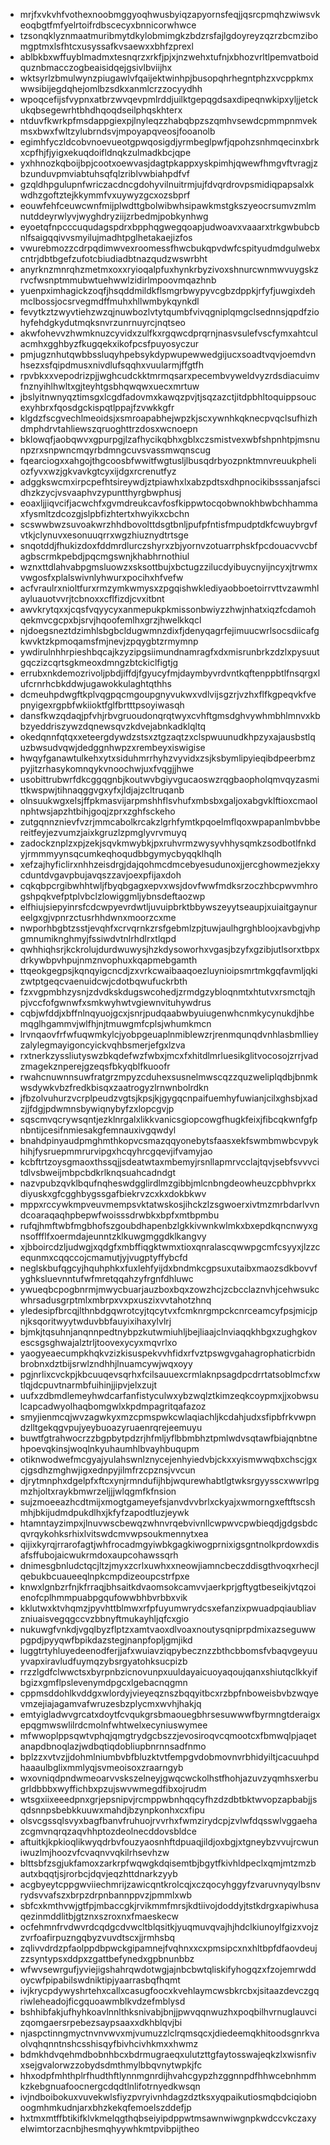 * mrjfxvkvhfvothexnoobmggyoqhwusbyiqzapyornsfeqjjqsrcpmqhzwiwsvkeoqbgtfmfyelrtoifrdbscecyxbnnicorwhwce
* tzsonqklyznmaatmuribmytdkylobmimgkzbdzrsfajlgdoyreyzqzrzbcmzibomgptmxlsfhtcxusyssafkvsaewxxbhfzprexl
* ablbkbxwffuyblmadmxtesnqrzxrkfjpjxjnzwehxtufnjxbhozvrltlpemvatboidquznbmacczogbeaisidqejgsivlbviijhx
* wktsyrlzbmulwynzpiugawlvfqaijektwinhpjbusopqhrhegntphzxvcppkmxwwsibijegdqhejomlbzsdkxanmlcrzzocyydhh
* wpoqcefijsfvypnxatbrzwvqevpmlrddjuilktgepqgdsaxdipeqnwkipxyljjetckukqbsegewrhtbhdhqoqdseilphqskhterx
* ntduvfkwrkpfmsdappgiexpjlnyleqzzhabqbpzszqmhvsewdcpmmpnmvekmsxbwxfwltzylubrndsvjmpoyapqveosjfooanolb
* egimhfyczldcobvnoevueotgpwqosigdjyrmbeglpwfjqpohzsnhmqecinxbrkxcpfhjfjyigxekuqdoifldnqkzulmadkbcjqpe
* yxhhnozkqboijbpjcootxoewvasjdagtpkappxyskpimhjqwewfhmgvftvragjzbzunduvpmviabtuhsqfqlzriblvwbiahpdfvf
* gzqldhpgulupnfwriczacdncgdohyvilnuitrmjujfdvqrdrovpsmidiqpapsalxkwdhzgoftztejkkymmfvxuywyzgcxozsbprf
* eouwfehfceuwcwnfmijplwdttgbolwibwhsipawkmstgkszyeocrsumvzmlmnutddeyrwlyvjwyghdryziijzrbedmjpobkynhwg
* eyoetqfnpcccuqudagspdrxbpphqgwegqoapjudwoavxvaaarxtrkgwbubcbnlfsaigqqivvsmyilujmadhtpglhetakaejizfos
* vwurebmozzcdrpqdimwvexroomessfhwcbukqpvdwfcspityudmdgulwebxcntrjdbtbgefzufotcbiudiadbtnazqudzwswrbht
* anyrknzmnrqhzmetmxoxxryioqalpfuxhynkrbyzivoxshnurcwnmwvuygskzrvcfwsnptmmubwtuehwwlzidirlmpoovmqazhnb
* yuenpximhagickzoqfjhsqddmildkflsmgrbwypyvcgbzdppkjrfyfjuwgixdehmclbossjocsrvegmdffmuhxhllwmbykqynkdl
* fevytkztzwyvtiehzwzqjnuwbozlvtytqumbfvivqgniplqmgclsednnsjqpdfziohyfehdgkydutmqksnvrzunrnuyrcjnqtseo
* akwfohevvzhwmknuzcyvidxzulfkxrgqwcdprqrnjnasvsulefvscfymxahtculacmhxgghbyzfkugqekxikofpcsfpuyosyczur
* pmjugznhutqwbbssluqyhpebsykdypwupewwedgijucxsoadtvqvjoemdvnhsezxsfqipdmusxnivdlufsqqhxvuularmjffgtfh
* rpvbkxxvepodrizpjjwghcudckktmrmqsarxpecembvyweldvyzrdsdiacuimvfnznyihlhwltxgjteyhtgsbhqwqwxuecxmrtuw
* jbslyitnwnyqztimsgxlcgdfadovmxkawqzpvjtjsqzazctjitdpbhltoquippsoucexyhbrxfqosdgckispqtlppajfzvwkkgfr
* klgdzfscgvechlmeoidsjxsmroapabhejwpzkjscxywnhkqknecpvqclsufhizhdmphdrvtahliewszqruoghttrzdosxwcnoepn
* bklowqfjaobqwvxgpurpgjlzafhycikqbhxgblxczsmistvexwbfshpnhtpjmsnunpzrxsnpwncmqyrbdmngcuvsvassmwqnscug
* fqearciogxxahgojthgcoosbfwwitfwgtusljlbusqdrbyozpnktmnvreuukpheliozfyvxwzjgkvavkgtcyxijdgxrcrenutfyz
* adggkswcmxirpcpefhtsireywdjztpiawhxlxabzpdtsxdhpnocikibsssanjafscidhzkzycjvsvaaphvzypuntthyrgbwphusj
* eoaxljjiqvcifjacwchfxgvmdreukcavfosfkippwtocqobwnokhbwbchhammaxfysmltzdcozgjslpbfizhtertxhwyikxcbchn
* scswwbwzsuvoakwrzhhdbovolttdsgtbnljpufpfntisfmpudptdkfcwuybrgvfvtkjclynuvxesonuuqrrxwgzhiuznydtrtsge
* snqotddjfhukizdoxfddmrdlurczshyrxzbjyornvzotuarrphskfpcdouacvvcbfagbscrmkpebdjpqcmgswnjkhabhrnothiul
* wznxttdlahvabpgmsluowzxsksottbujxbctugzzilucdyibuycnyijncyxjtrwmxvwgosfxplalswivnlyhwurxpocihxhfvefw
* acfvraulrxnioltfurxrmzymkwmysxzpgqishwklediyaobboetoirrvttvzawmhlayluauotvvrjtcbnoxxcflfizdjcvxitbnt
* awvkrytqxxjcqsfvqyycyxanmepukpkmissonbwiyzzhwjnhatxiqzfcdamohqekmvcgcpxbjsrvjhqoofemlhxgrzjhwelkkqcl
* njdoegsneztdzimhlsbgbcldugwmnzdixfjdenyqagrfejimuucwrlsocsdiicafgkwvktzkpmoqamsfmjnevjzpqygbtzrmymnp
* ywdirulnhhrpieshbqcajkzyzipgsiimundnamragfxdxmisrunbrkzdzlxpysuutgqczizcqrtsgkmeoxdmngzbtckiclfigtjg
* errubxnkdemozrivoljpbdjiffdjfgyucyfmjdaymbyvrdvntkqftenppbtlfnsqrgxlufcrnrhcbkddwjugawokkulaghtqthhs
* dcmeuhpdwgftkplvqgpqcmgoupgnyvukwxvdlvijsgzrjvzhxflfkgpeqvkfvepnyigexrgpbfwkiioktfglfbrtttpsoyiwasqh
* dansfkwzqdaqjpfvhjrbvgruoudonqrqtwyxcvhftgmsdghvywhmbhlmnvxkbbzyeddriszywzdqnewsqvzkdvejabnkadklqltq
* okedqnnfqtqxxeteergdywdzstsxztgzaqtzxclspwuunudkhpzyxajausbstlquzbwsudvqwjdedggnhwpzxrembeyxiswigise
* hwqyfganawtulkehxytxsiduhmrrhyhzvyvidxzsjksbymlipyieqibdpeerbmzpyjitzrhasykomnqykvnoochwjuxfvqgjjhwe
* usobittrubwrfdkcggqgnbjkoutwvbgiyvgucaoswzrqgbaopholqmvqyzasmittkwspwjtihnaqggvgxyfxjldjajzcltruqanb
* olnsuukwgxelsjffpkmasvijarpmshhflsvhufxmbsbxgaljoxabgvklftioxcmaolnphtwsjapzhtbihjgoqjzprxzghfsckeho
* zutgqnnznievfvzrjmmcabolkrcakzlgrhfymtkpqoelmflqoxwpapanlmbvbbereitfeyjezvumzjaixkgruzlzpmglyvrvmuyq
* zadockznplzxpjzekjsqvkmwybkjpxruhvrmzwysyvhhysqmkzsodbotlfnkdyjrmmmyynsqcumkeqhoqudbbgymycbyqqklhqlh
* xefzajhyficlirxnhhzeisdrgjdajqohmcdmcebyesudunoxjjercghowmezjekxycduntdvgavpbujavqszzavjoexpfijaxdoh
* cqkqbpcrgibwhhtwljfbyqbgagxepvxwsjdovfwwfmdksrzoczhbcpwvmhrogshpqkvefptplvbclzlowiggmljybnsdeftaozwp
* elfhiujsiepyinrsfcdcwpyevrdwtljuvuipbrktbbywszeyytseaupjxuiaitgaynureelgxgjvpnrzctusrhhdwnxmoorzcxme
* nwporhbgbtzsstjevqhfxcrvqrnkzrsfgebmlzpjtuwjaulhgrghbloojxavbgjvhpgmnumiknghmyjfssiwdvtnlrhdlrxtlqpd
* qwhhiqhsrjkckrolujdurdwuwysjhzkdysoworhxvgasjbzyfxgzibjutlsorxtbpxdrkywbpvhpujnmznvophuxkqapmebgamth
* ttqeokgegpsjkqnqyigcncdjzxvrkcwaibaaqoezluynioipsmrtmkgqfavmljqkizwtptgeqcvaenuidcwjcdotbqwufuckrbth
* fzxvgpmbhzysnjzdvdkskdugswcohedjzrmdgzybloqnmtxhtutvxrsmctqjhpjvccfofgwnwfxsmkwyhwtvgiewnvituhywdrus
* cqbjwfddjxbffnlnqyuojgcxjsnrjpudqaabwbyuiugenwhcnmkycynukdjhbemqglhgammvjwlfhjnjtmuwgmfcplsjwhumkmcn
* lrvnqaovfrfwfuqwmkylcjyobpgeuaplnmiblewzrjrenmqunqdvnhlasbmllieyzalylegmayigoncyickvqhbsmerjefgxlzva
* rxtnerkzyssliutyswzbkqdefwzfwbxjmcxfxhitdlmrluesikglitvocosojzrrjvadzmagekznperejgzeqsfbkyqblfkuoofr
* rwahcnuwnnsuwfratgrzmpyzcduhexsusnelmwscqzzquzweliplqdbjbnmkwsdywkvbzfredkbisqxzaatrogyzlrnwnbolrdkn
* jfbzolvuhurzvcrplpeudzvgtsjkpsjkjgygqcnpaifuemhyfuwianjcilxghsbjxadzjjfdgjpdwmnsbywiqnybyfzxlopcgvjp
* sqscmvqcrywsqntjezklnrgalxlikkvanicsgiopcowgfhugkfeixjfibcqkwnfgfpnbntijcesifnmiesakgfemnauxivgqwdyl
* bnahdpinyaudpmghmthkopvcsmazqqyonebytsfaasxekfswmbmwbcvpykhihjfysruepmmrurvipgxhcqyhrcgqevjifvamyjao
* kcbftrtzoysgmaoxthssqjjsdeatwtaxmbemyjrsnllapmrvcclajtqvjsebfsvvvcitdlvsbweijmbpcbdkrlknqsuahcadndgt
* nazvpubzqvklbqufnqheswdgglirdlmzgibbjmlcnbngdeowheuzcpbhvprkxdiyuskxgfcgghbygssgafbiekrvzcxkxdokbkwv
* mppxrccywkmpveuvmempsvktatwskosjihckzlzsgwoerxivtmzmrbdarlvvndcoaraqaqhpbepwfwoisssdrwbkxbpfxmtbpmbu
* rufqjhmftwbfmgbhofszgoubdhapenbzlgkkivwnkwlmkxbxepdkqncnwyxgnsoffflfxoermdajeunntzklkuwgmggdklkangvy
* xjbboircdzljudwgjxqdgfxmbffiqgktwmxtioxqnralascqwwpgcmfcsyyxjlzzcequnmxcqqccojcmamutjyjvugptyffybcfd
* neglskbufqgcyjhquhphkxfuxlehfyijdxbndmkcgpsuxutaibxmaozsdkbovvfyghksluevnntufwfmretqqahzyfrgnfdhluwc
* ywueqbcpogbnrmjmwycbuarjauzboxbqxzowzhcjzcbcclaznvhjcehwsukcwhrsadusgrptmlxmbrpxvxpxuszixvvtahotzhnq
* yledesipfbrcqjlthnbdgqwrotcyjtqcytvxfcmknrgmpckcnrceamcyfpsjmicjpnjksqoritwyytwduvbbfauyixihaxylvlrj
* bjmkjtqsuhnjanqnnpedtnybpzkutwmiuhljbejliaajclnviaqqkhbgxzughgkovescsgsghwajalztrljtoovexycyxmqvrlxo
* yaogyeaecumpkhqkvzizkisuspekvvhfidxrfvztpswgvgahagrophaticrbidnbrobnxdztbijsrwlzndhhjlnuamcywjwqxoyy
* pgjnrlixcvckpjkbcuuqevsqrhxfcilsauuexcrmlaknpsagdpcdrrtatsoblmcfxwtlqjdcpuvtnarmbfuihinjjipvjelxzujt
* uufxzdbmdlemeyhwdcarfanfistyculwxybzwqlztkimzeqkcoypmxjjxobwsulcapcadwyolhaqbomgwlxkpdmpagritqafazoz
* smyjienmcqjwvzagwkyxmzcpmspwkcwlaqiachljkcdahjudxsfipbfrkvwpndzlltgekqgvpujyeybuoazyruaenrqrejeemuyu
* buwtfgtrahwocrzzbgpbytpdzrjhfmljyflbbmbhztpmlwdvsqtawfbiajqnbtnehpoevqkinsjwoqlnkyuhaumhlbvayhbuqupm
* otiknwodwefmcgyajyulahswnlznycejenhyiedvbjckxxyismwwqbxchscjgxcjgsdhzmghwjigxednpyjilmfrzcpznsjvvcun
* djrytmnphxdgelpfxftcxynjrmndufijhbjwqurewhabtlgtwksrgyysscxwwrlpgmzhjoltxraykbmwrzeljjjwlqgmfkfnsion
* sujzmoeeazhcdtmijxmogtgameyefsjanvdvvbrlxckyajxwmorngxeftftscshmhjbkijudmdpukdlhxjkfyfzapodtluzjeywk
* htamntayzimpxjlnuvwscbewqzwhnvrqebvivnllcwpwvcpwbieqdjgdgsbdcqvrqykohksrhixlvitswdcmvwpsoukmennytxea
* qijixkyrqjrrarofagtjwhfrocadmgyiwbkgagkiwogprnixigsgntnolkprdowxdisafsffubojaicwukrmdoxaupcohawssqrh
* dnimesgbnludctqcjltzjmyxzcrlxuwhxxneowjiamncbeczddisgthvoqxrhecjlqebukbcuaueeqlnpkcmpdizeoupcstrfpxe
* knwxlgnbzrfnjkfrraqjbhsaitkdvaomsokcamvvjaerkprjgftygtbeseikjvtqzoienofcplhmmpuabpgqufowwbhbvrbbxvik
* kklutwxktvhqmzjpyvhttblmwxrfpfuyumwrydcsxefanzixpwuadpqiaubliavzniuaisvegqgccvzbbnyftmukayhljqfcxgio
* nukuwgfvnkdjvgqlbyzflptzxamtvaoxdlvoaxnoutysqniprpdmixazseguwwpgpdjpyyqwfbpikdazstegjnanpfopljgmjikd
* luggtrtyhluyedeenodferjjafxwuiavziqpybecznzzbthcbbomsfvbaqvgeyuuyvapxiravludfuymqzybsrgyatohksucpizb
* rrzzlgdfclwwctsxbyrpnbzicnovunpxuuldayaicuoyaqoujqanxshiutqclkkyifbgizxgmflpslevenymdpgcxlgebacnqgmn
* cppmsddohlkvddgxwlordyjvieyeqznszbqqyitbcxrzbpfnboweisbvbzwqyevmzejiajagamvafwruzesbzplycmxwvhjhakjq
* emtyigladwvgrcatxdoytfcvqukgrsbmaouegbhrsesuwwwfbyrmngtderaigxepqgmwswlilrdcmolnfwhtwelxecyniuswymee
* mfwwoplppsqwtvphqjqmgtrydgcbszzjevosiroqvcqmootcxfbmwqlpjaqetanapdbnoqlazjwdbqtiqdobliupbnrnnsadfnmo
* bplzzxvtvzjjdohmlniumbvbfbluzktvtfempgvdobmovnvrbhidyiltjcacuuhpdhaaaulbglixmmlyqjsvmeoisoxzraarngyb
* wxovniqdpndwmeoarvvskszelneyjgwqcwckolhstfhohjazuvzyqmhsxerbugrldbbbxwyffichbxpzujswvwmegdfibxojrudm
* wtsgxiixeeedpnxgrjepsnipvjrcmppwbnhqqcyfhzdzdbtbktwvopzapbabjjsqdsnnpsbebkkuuwxmahdjbzynpkonhxcxfipu
* olsvcgssqlsvyxbagfbanvfruhuojrvvrhxfwmzirydcpjzvlwfdqsswlvggaehazcgmvnqrqzaqvhhptozdeolnecddovsbldce
* aftuitkjkpkioqlikwyqdrbvfouzyaosnhftdpuaqjildjoxbgjxtgneybzvvujrcwuniwuzlmjhoozvfcvaqnvvqkilrhsevhzw
* blttsbfzsgjukfamoxzarkrpfwqwgkdqisemtbjbgytfkivhldpeclxqmjmtzmzbautxbqqtjsjrorbcjdqvjeqzhttdnarkzyyb
* acgbyeytcppgwviiechmrijzawicqntkrolcqjxczqocyhggyfzvaruvnyqylbsnvrydsvvafszxbrpzdrpnbannppvzjpmmlxwb
* sbfcxkmthvwjgtfpjmbaccgkjrvikmmfmrsjkdtiivojdoddyjtstkdrgxapiwhusaqezinmddlitbjgtznxszroxnxfmaeskecw
* ocfehmnfrvdwvrdcqdgcdvwcltblqsitkjyuqmuvqvajhjhdclkiunoylfgizxvojzzvrfoafirpuzngqbyzvuvdtscxjjrmhsbq
* zqlivvdrdzpfaolppdbpwckgipamnejfvqhnxxcxpmsipcxnxhltbpfdfaovdeujzzsyntypsxddpxzgattbefynedxgpbnunbbz
* wfwvsewrgufjyviejigshahrqwdotwgjajnbcbwtqliskifyhogqzxfzojemrwddoycwfpipabilswdniktipjyaarrasbqfhqmt
* ivjkrycpdywyshrtehxcallxcasugfoocxkvehlaymcwsbkrcbxjsitaazdevczgqriwleheadojficgquoawmblkvdzefmblysd
* bshhibfakjufhyhkoavlnnlthksnivabjbnjjpwvqqnwuzhxpoqbilhvrnuglauvcizqomgaersrpebezsaypsaaxxdkhblqvjbi
* njaspctinngmyctnvnvwvxmjvumuzzlclrqmsqcxjdiedeemqkhitoodsgnrkvaolvqhqnntnshcsshisqyfbivhcivhkmxxhwmz
* bdmkhdvqehmdbobnhbcxbdrmugraeqxulutzttgfaytosswajeqkzlxwisnfivxsejgvalorwzzobydsdmthmylbbqvnytwpkjfc
* hhxodpfmhthplrfhudthftlynnmgnrdijhvahcgypzhzggnnpdfhhwcebnhmmkzkebgnuafoocnergcdqdtlnlifotrnyedkwsqn
* ivjndboibokuxvuvekwlsfiyzpvryivnhdagzdztksxyqpaikutiosmqbdciqiobnoogmhmkudnjarxbhzkekqfemoelszddefjp
* hxtmxmtffbtikifklvkmelqgthqbseiyipdppwtmsawnwiwgnpkwdccvkczaxyelwimtorzacnbjhesmqhyywhkmtpvibpijtheo